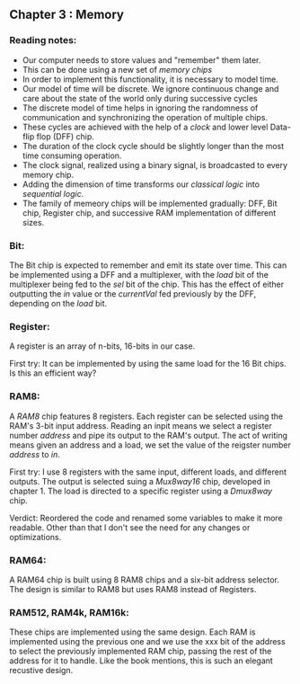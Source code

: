 ## Chapter 3 : Memory

### Reading notes:
- Our computer needs to store values and "remember" them later.
- This can be done using a new set of *memory chips*
- In order to implement this functionality, it is necessary to model time.
- Our model of time will be discrete. We ignore continuous change and care about the state of the world only during successive cycles
- The discrete model of time helps in ignoring the randomness of communication and synchronizing the operation of multiple chips.
- These cycles are achieved with the help of a *clock* and lower level Data-flip flop (DFF) chip.
- The duration of the clock cycle should be slightly longer than the most time consuming operation.
- The clock signal, realized using a binary signal, is broadcasted to every memory chip.
- Adding the dimension of time transforms our *classical logic* into *sequential logic*.
- The family of memeory chips will be implemented gradually: DFF, Bit chip, Register chip, and successive RAM implementation of different sizes.

### Bit:

The Bit chip is expected to remember and emit its state over time. This can be implemented using a DFF and a multiplexer, with the *load* bit of the multiplexer being fed to the *sel* bit of the chip. This has the effect of either outputting the *in* value or the *currentVal* fed previously by the DFF, depending on the *load* bit. 

### Register:

A register is an array of n-bits, 16-bits in our case.

First try: It can be implemented by using the same load for the 16 Bit chips. Is this an efficient way?

### RAM8:

A *RAM8* chip features 8 registers. Each register can be selected using the RAM's 3-bit input address. Reading an inpit means we select a register number *address* and pipe its output to the RAM's output. The act of writing means given an address and a load, we set the value of the reigster number *address* to *in*.

First try: I use 8 registers with the same input, different loads, and different outputs. The output is selected suing a *Mux8way16* chip, developed in chapter 1. The load is directed to a specific register using a *Dmux8way* chip.

Verdict: Reordered the code and renamed some variables to make it more readable. Other than that I don't see the need for any changes or optimizations.

### RAM64:

A RAM64 chip is built using 8 RAM8 chips and a six-bit address selector. The design is similar to RAM8 but uses RAM8 instead of Registers.

### RAM512, RAM4k, RAM16k:

These chips are implemented using the same design. Each RAM is implemented using the previous one and we use the xxx bit of the address to select the previously implemented RAM chip, passing the rest of the address for it to handle. Like the book mentions, this is such an elegant recustive design.
